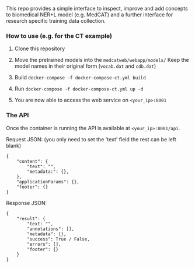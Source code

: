 This repo provides a simple interface to inspect, improve and add concepts to biomedical NER+L model (e.g. MedCAT) and a further interface for research specific training data collection.

### How to use (e.g. for the CT example)
1. Clone this repository

2. Move the pretrained models into the `medcatweb/webapp/models/` Keep the model names in their original form (`vocab.dat` and `cdb.dat`)

3. Build `docker-compose -f docker-compose-ct.yml build`

4. Run `docker-compose -f docker-compose-ct.yml up -d`

5. You are now able to access the web service on `<your_ip>:8001`


### The API
Once the container is running the API is available at `<your_ip>:8001/api`.


Request JSON: (you only need to set the 'text' field the rest can be left blank)
```
{
    "content": {
        "text": "",
        "metadata:": {},
    },
    "applicationParams": {},
    "footer": {}
}
```



Response JSON:
```
{
    "result": {
        "text: "",
        "annotations": [],
        "metadata": {},
        "success": True / False,
        "errors": [],
        "footer": {}
    }
}
```
